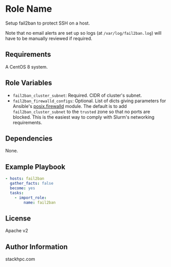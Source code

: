 Role Name
=========

Setup fail2ban to protect SSH on a host.

Note that no email alerts are set up so logs (at `/var/log/fail2ban.log`) will have to be manually reviewed if required.

Requirements
------------

A CentOS 8 system.

Role Variables
--------------

- `fail2ban_cluster_subnet`: Required. CIDR of cluster's subnet.
- `fail2ban_firewalld_configs`: Optional. List of dicts giving parameters for Ansible's [posix.firewalld](https://docs.ansible.com/ansible/latest/collections/ansible/posix/firewalld_module.html) module. The default is to add `fail2ban_cluster_subnet` to the `trusted` zone so that no ports are blocked. This is the easiest way to comply with Slurm's networking requirements.

Dependencies
------------

None.

Example Playbook
----------------

```yaml
- hosts: fail2ban
  gather_facts: false
  become: yes
  tasks:
    - import_role:
        name: fail2ban
```

License
-------

Apache v2

Author Information
------------------

stackhpc.com
